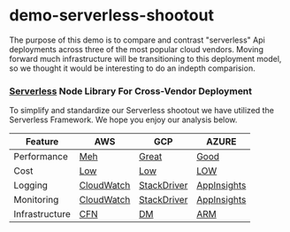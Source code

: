﻿# demo-serverless-shootout

The purpose of this demo is to compare and contrast "serverless" Api deployments across three of the most 
popular cloud vendors. Moving forward much infrastructure will be transitioning to this deployment model, so
we thought it would be interesting to do an indepth comparision. 


### [Serverless](https://serverless.com/) Node Library For Cross-Vendor Deployment

To simplify and standardize our Serverless shootout we have utilized the Serverless Framework.
We hope you enjoy our analysis below. 



| Feature | AWS | GCP | AZURE | 
| ------- | --- | --- | ----- |
| Performance | [Meh](https://ronniehicks.github.io/demo-serverless-shootout/performance/aws/index.html) | [Great](https://ronniehicks.github.io/demo-serverless-shootout/performance/google/index.html) | [Good](https://ronniehicks.github.io/demo-serverless-shootout/performance/azure/index.html)|
| Cost | [Low](https://console.aws.amazon.com/billing/home?region=us-west-2#/) | [Low](https://console.cloud.google.com/billing/0150B0-E8E5D9-2A653F/budgets) | [LOW](https://portal.azure.com/#@lumeris.com/resource/subscriptions/f9861fb5-3903-4e0b-a98f-0dd72b41c61f/overview) | 
| Logging | [CloudWatch](https://us-west-2.console.aws.amazon.com/cloudwatch/home?region=us-west-2#logStream:group=/aws/lambda/my-express-application-dev-app) | [StackDriver](https://console.cloud.google.com/logs/viewer?project=serverlessdemo-218122&minLogLevel=0) | [AppInsights](https://portal.azure.com/#blade/Microsoft_Azure_Monitoring/AzureMonitoringBrowseBlade/overview) | 
| Monitoring | [CloudWatch](https://us-west-2.console.aws.amazon.com/cloudwatch/home?region=us-west-2#dashboards:name=ServerlessDashboard) | [StackDriver](https://app.google.stackdriver.com/dashboards/8617359297541043837?project=serverlessdemo-218122) | [AppInsights](https://portal.azure.com/#blade/Microsoft_Azure_Monitoring/AzureMonitoringBrowseBlade/overview) |
| Infrastructure | [CFN](docs/infrastructure/aws/template.yml) | [DM](docs/infrastructure/gcp/template.yml) | [ARM](docs/infrastructure/azure) |
